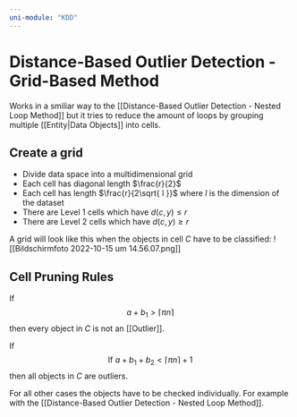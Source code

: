 ```yaml
---
uni-module: "KDD"
---
```


# Distance-Based Outlier Detection - Grid-Based Method

Works in a smiliar way to the [[Distance-Based Outlier Detection - Nested Loop Method]] but it tries to reduce the amount of loops by grouping multiple [[Entity|Data Objects]] into cells.

## Create a grid

- Divide data space into a multidimensional grid
- Each cell has diagonal length $\frac{r}{2}$
- Each cell has length $\frac{r}{2\sqrt{ l }}$ where $l$ is the dimension of the dataset
- There are Level 1 cells which have $d(c,y)\leq r$
- There are Level 2 cells which have $d(c, y)\geq r$

A grid will look like this when the objects in cell $C$ have to be classified:
![[Bildschirmfoto 2022-10-15 um 14.56.07.png]]

## Cell Pruning Rules

If
$$a+b_1>\lceil\pi n\rceil$$
then every object in $C$ is not an [[Outlier]].

If
$$\text { If } a+b_1+b_2<\lceil\pi n\rceil+1$$
then all objects in $C$ are outliers.

For all other cases the objects have to be checked individually. For example with the [[Distance-Based Outlier Detection - Nested Loop Method]].

